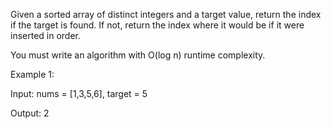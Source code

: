 <p>Given a sorted array of distinct integers and a target value, return the index if the target is found. If not, return the index where it would be if it were inserted in order.</p>

<p>You must write an algorithm with O(log n) runtime complexity.</p>

<p>Example 1:</p>
<p>Input: nums = [1,3,5,6], target = 5</p>
<p>Output: 2</p>

